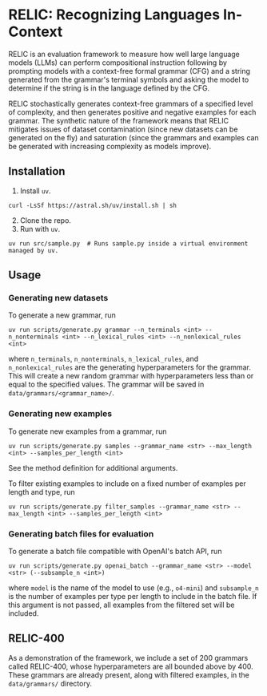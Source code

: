 # RELIC: Recognizing Languages In-Context

RELIC is an evaluation framework to measure how well large language models (LLMs) can
perform compositional instruction following by prompting models with a context-free
formal grammar (CFG) and a string generated from the grammar's terminal symbols and
asking the model to determine if the string is in the language defined by the CFG.

RELIC stochastically generates context-free grammars of a specified level of complexity,
and then generates positive and negative examples for each grammar. The synthetic
nature of the framework means that RELIC mitigates issues of dataset contamination
(since new datasets can be generated on the fly) and saturation (since the grammars
and examples can be generated with increasing complexity as models improve).

## Installation

1. Install `uv`.

```shell
curl -LsSf https://astral.sh/uv/install.sh | sh
```

2. Clone the repo.
3. Run with `uv`.

```shell
uv run src/sample.py  # Runs sample.py inside a virtual environment managed by uv.
```

## Usage

### Generating new datasets

To generate a new grammar, run

```shell
uv run scripts/generate.py grammar --n_terminals <int> --n_nonterminals <int> --n_lexical_rules <int> --n_nonlexical_rules <int>
```

where `n_terminals`, `n_nonterminals`, `n_lexical_rules`, and `n_nonlexical_rules` are
the generating hyperparameters for the grammar. This will create a new random grammar
with hyperparameters less than or equal to the specified values. The grammar will be
saved in `data/grammars/<grammar_name>/`.

### Generating new examples

To generate new examples from a grammar, run

```shell
uv run scripts/generate.py samples --grammar_name <str> --max_length <int> --samples_per_length <int>
```

See the method definition for additional arguments.

To filter existing examples to include on a fixed number of examples per length and type,
run

```shell
uv run scripts/generate.py filter_samples --grammar_name <str> --max_length <int> --samples_per_length <int>
```

### Generating batch files for evaluation

To generate a batch file compatible with OpenAI's batch API, run

```shell
uv run scripts/generate.py openai_batch --grammar_name <str> --model <str> (--subsample_n <int>)
```

where `model` is the name of the model to use (e.g., `o4-mini`) and `subsample_n` is the
number of examples per type per length to include in the batch file. If this argument
is not passed, all examples from the filtered set will be included.

## RELIC-400

As a demonstration of the framework, we include a set of 200 grammars called RELIC-400,
whose hyperparameters are all bounded above by 400. These grammars are already present,
along with filtered examples, in the `data/grammars/` directory.
